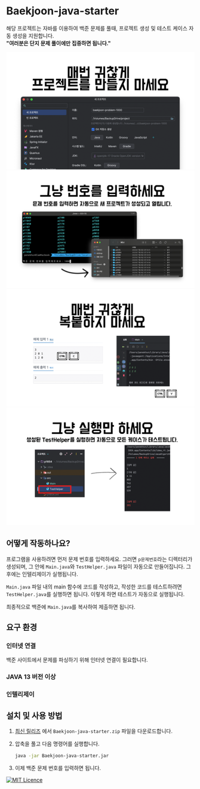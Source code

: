 # Baekjoon-java-starter

해당 프로젝트는 자바를 이용하여 백준 문제를 풀때, 프로젝트 생성 및 테스트 케이스 자동 생성을 지원합니다.  
**"여러분은 단지 문제 풀이에만 집중하면 됩니다."**

![매번 귀찮게 프로젝트를 만들지 마세요](documentation/assets/1.png)
![그냥 번호를 입력하세요](documentation/assets/2.png)
![매번 귀찮게 복붙하지 마세요](documentation/assets/3.png)
![그냥 실행만 하세요](documentation/assets/4.png)

## 어떻게 작동하나요?

프로그램을 사용하려면 먼저 문제 번호를 입력하세요. 그러면 `p문제번호`라는 디렉터리가 생성되며, 그 안에 `Main.java`와 `TestHelper.java` 파일이 자동으로
만들어집니다. 그 후에는 인텔리제이가 실행됩니다.

`Main.java` 파일 내의 main 함수에 코드를 작성하고, 작성한 코드를 테스트하려면 `TestHelper.java`를 실행하면 됩니다. 이렇게 하면 테스트가 자동으로
실행됩니다.

최종적으로 백준에 `Main.java`를 복사하여 제출하면 됩니다.

## 요구 환경

### 인터넷 연결

백준 사이트에서 문제를 파싱하기 위해 인터넷 연결이 필요합니다.

### JAVA 13 버전 이상

### 인텔리제이

## 설치 및 사용 방법

1. [최신 릴리즈](https://github.com/PENEKhun/Baekjoon-java-starter/releases/latest)
   에서 `Baekjoon-java-starter.zip` 파일을 다운로드합니다.
2. 압축을 풀고 다음 명령어를 실행합니다.

    ```bash
    java -jar Baekjoon-java-starter.jar
    ```

3. 이제 백준 문제 번호를 입력하면 됩니다.

[![MIT Licence](https://badges.frapsoft.com/os/mit/mit.svg?v=103)](https://opensource.org/licenses/mit-license.php)
